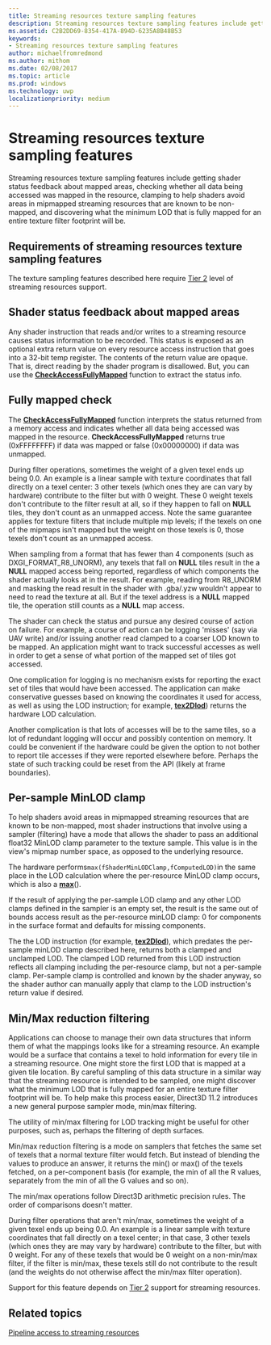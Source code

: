 ```yaml
---
title: Streaming resources texture sampling features
description: Streaming resources texture sampling features include getting shader status feedback about mapped areas, checking whether all data being accessed was mapped in the resource, clamping to help shaders avoid areas in mipmapped streaming resources that are known to be non-mapped, and discovering what the minimum LOD that is fully mapped for an entire texture filter footprint will be.
ms.assetid: C2B2DD69-8354-417A-894D-6235A8B48B53
keywords:
- Streaming resources texture sampling features
author: michaelfromredmond
ms.author: mithom
ms.date: 02/08/2017
ms.topic: article
ms.prod: windows
ms.technology: uwp
localizationpriority: medium
---
```


# Streaming resources texture sampling features


Streaming resources texture sampling features include getting shader status feedback about mapped areas, checking whether all data being accessed was mapped in the resource, clamping to help shaders avoid areas in mipmapped streaming resources that are known to be non-mapped, and discovering what the minimum LOD that is fully mapped for an entire texture filter footprint will be.

## <span id="Requirements_of_streaming_resources_texture_sampling_features"></span><span id="requirements_of_streaming_resources_texture_sampling_features"></span><span id="REQUIREMENTS_OF_STREAMING_RESOURCES_TEXTURE_SAMPLING_FEATURES"></span>Requirements of streaming resources texture sampling features


The texture sampling features described here require [Tier 2](tier-2.md) level of streaming resources support.

## <span id="Shader_status_feedback_about_mapped_areas"></span><span id="shader_status_feedback_about_mapped_areas"></span><span id="SHADER_STATUS_FEEDBACK_ABOUT_MAPPED_AREAS"></span>Shader status feedback about mapped areas


Any shader instruction that reads and/or writes to a streaming resource causes status information to be recorded. This status is exposed as an optional extra return value on every resource access instruction that goes into a 32-bit temp register. The contents of the return value are opaque. That is, direct reading by the shader program is disallowed. But, you can use the [**CheckAccessFullyMapped**](https://msdn.microsoft.com/library/windows/desktop/dn292083) function to extract the status info.

## <span id="Fully_mapped_check"></span><span id="fully_mapped_check"></span><span id="FULLY_MAPPED_CHECK"></span>Fully mapped check


The [**CheckAccessFullyMapped**](https://msdn.microsoft.com/library/windows/desktop/dn292083) function interprets the status returned from a memory access and indicates whether all data being accessed was mapped in the resource. **CheckAccessFullyMapped** returns true (0xFFFFFFFF) if data was mapped or false (0x00000000) if data was unmapped.

During filter operations, sometimes the weight of a given texel ends up being 0.0. An example is a linear sample with texture coordinates that fall directly on a texel center: 3 other texels (which ones they are can vary by hardware) contribute to the filter but with 0 weight. These 0 weight texels don't contribute to the filter result at all, so if they happen to fall on **NULL** tiles, they don't count as an unmapped access. Note the same guarantee applies for texture filters that include multiple mip levels; if the texels on one of the mipmaps isn't mapped but the weight on those texels is 0, those texels don't count as an unmapped access.

When sampling from a format that has fewer than 4 components (such as DXGI\_FORMAT\_R8\_UNORM), any texels that fall on **NULL** tiles result in the a **NULL** mapped access being reported, regardless of which components the shader actually looks at in the result. For example, reading from R8\_UNORM and masking the read result in the shader with .gba/.yzw wouldn't appear to need to read the texture at all. But if the texel address is a **NULL** mapped tile, the operation still counts as a **NULL** map access.

The shader can check the status and pursue any desired course of action on failure. For example, a course of action can be logging 'misses' (say via UAV write) and/or issuing another read clamped to a coarser LOD known to be mapped. An application might want to track successful accesses as well in order to get a sense of what portion of the mapped set of tiles got accessed.

One complication for logging is no mechanism exists for reporting the exact set of tiles that would have been accessed. The application can make conservative guesses based on knowing the coordinates it used for access, as well as using the LOD instruction; for example, [**tex2Dlod**](https://msdn.microsoft.com/library/windows/desktop/bb509680)) returns the hardware LOD calculation.

Another complication is that lots of accesses will be to the same tiles, so a lot of redundant logging will occur and possibly contention on memory. It could be convenient if the hardware could be given the option to not bother to report tile accesses if they were reported elsewhere before. Perhaps the state of such tracking could be reset from the API (likely at frame boundaries).

## <span id="Per-sample_MinLOD_clamp"></span><span id="per-sample_minlod_clamp"></span><span id="PER-SAMPLE_MINLOD_CLAMP"></span>Per-sample MinLOD clamp


To help shaders avoid areas in mipmapped streaming resources that are known to be non-mapped, most shader instructions that involve using a sampler (filtering) have a mode that allows the shader to pass an additional float32 MinLOD clamp parameter to the texture sample. This value is in the view's mipmap number space, as opposed to the underlying resource.

The hardware performs` max(fShaderMinLODClamp,fComputedLOD) `in the same place in the LOD calculation where the per-resource MinLOD clamp occurs, which is also a [**max**](https://msdn.microsoft.com/library/windows/desktop/bb509624)().

If the result of applying the per-sample LOD clamp and any other LOD clamps defined in the sampler is an empty set, the result is the same out of bounds access result as the per-resource minLOD clamp: 0 for components in the surface format and defaults for missing components.

The the LOD instruction (for example, [**tex2Dlod**](https://msdn.microsoft.com/library/windows/desktop/bb509680)), which predates the per-sample minLOD clamp described here, returns both a clamped and unclamped LOD. The clamped LOD returned from this LOD instruction reflects all clamping including the per-resource clamp, but not a per-sample clamp. Per-sample clamp is controlled and known by the shader anyway, so the shader author can manually apply that clamp to the LOD instruction's return value if desired.

## <span id="Min_Max_reduction_filtering"></span><span id="min_max_reduction_filtering"></span><span id="MIN_MAX_REDUCTION_FILTERING"></span>Min/Max reduction filtering


Applications can choose to manage their own data structures that inform them of what the mappings looks like for a streaming resource. An example would be a surface that contains a texel to hold information for every tile in a streaming resource. One might store the first LOD that is mapped at a given tile location. By careful sampling of this data structure in a similar way that the streaming resource is intended to be sampled, one might discover what the minimum LOD that is fully mapped for an entire texture filter footprint will be. To help make this process easier, Direct3D 11.2 introduces a new general purpose sampler mode, min/max filtering.

The utility of min/max filtering for LOD tracking might be useful for other purposes, such as, perhaps the filtering of depth surfaces.

Min/max reduction filtering is a mode on samplers that fetches the same set of texels that a normal texture filter would fetch. But instead of blending the values to produce an answer, it returns the min() or max() of the texels fetched, on a per-component basis (for example, the min of all the R values, separately from the min of all the G values and so on).

The min/max operations follow Direct3D arithmetic precision rules. The order of comparisons doesn't matter.

During filter operations that aren't min/max, sometimes the weight of a given texel ends up being 0.0. An example is a linear sample with texture coordinates that fall directly on a texel center; in that case, 3 other texels (which ones they are may vary by hardware) contribute to the filter, but with 0 weight. For any of these texels that would be 0 weight on a non-min/max filter, if the filter is min/max, these texels still do not contribute to the result (and the weights do not otherwise affect the min/max filter operation).

Support for this feature depends on [Tier 2](tier-2.md) support for streaming resources.

## <span id="related-topics"></span>Related topics


[Pipeline access to streaming resources](pipeline-access-to-streaming-resources.md)

 

 




